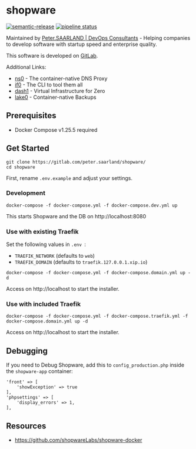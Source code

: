 shopware
===

[![semantic-release](https://img.shields.io/badge/%20%20%F0%9F%93%A6%F0%9F%9A%80-semantic--release-e10079.svg)](https://github.com/semantic-release/semantic-release) [![pipeline status](https://gitlab.com/peter.saarland/zero/badges/master/pipeline.svg)](https://gitlab.com/peter.saarland/zero/-/commits/master)

Maintained by [Peter.SAARLAND | DevOps Consultants](https://www.peter.saarland) - Helping companies to develop software with startup speed and enterprise quality.

This software is developed on [GitLab](https://gitlab.com/peter.saarland/shopware).

Additional Links:

- [ns0](https://gitlab.com/peter.saarland/ns0/) - The container-native DNS Proxy
- [if0](https://gitlab.com/peter.saarland/if0/) - The CLI to tool them all
- [dash1](https://gitlab.com/peter.saarland/dash1/) - Virtual Infrastructure for Zero
- [lake0](https://gitlab.com/peter.saarland/lake0/) - Container-native Backups

## Prerequisites

* Docker Compose v1.25.5 required

## Get Started

```
git clone https://gitlab.com/peter.saarland/shopware/
cd shopware
```

First, rename `.env.example` and adjust your settings.

### Development

```
docker-compose -f docker-compose.yml -f docker-compose.dev.yml up
```

This starts Shopware and the DB on http://localhost:8080

### Use with existing Traefik

Set the following values in `.env `:

- `TRAEFIK_NETWORK` (defaults to `web`)
- `TRAEFIK_DOMAIN` (defaults to `traefik.127.0.0.1.xip.io`)

```
docker-compose -f docker-compose.yml -f docker-compose.domain.yml up -d
```

Access on http://localhost to start the installer.

### Use with included Traefik

```
docker-compose -f docker-compose.yml -f docker-compose.traefik.yml -f docker-compose.domain.yml up -d
```

Access on http://localhost to start the installer.

## Debugging
If you need to Debug Shopware, add this to `config_production.php` inside the `shopware-app` container:

```
'front' => [
    'showException' => true
],
'phpsettings' => [
    'display_errors' => 1,
],
```

## Resources
- https://github.com/shopwareLabs/shopware-docker